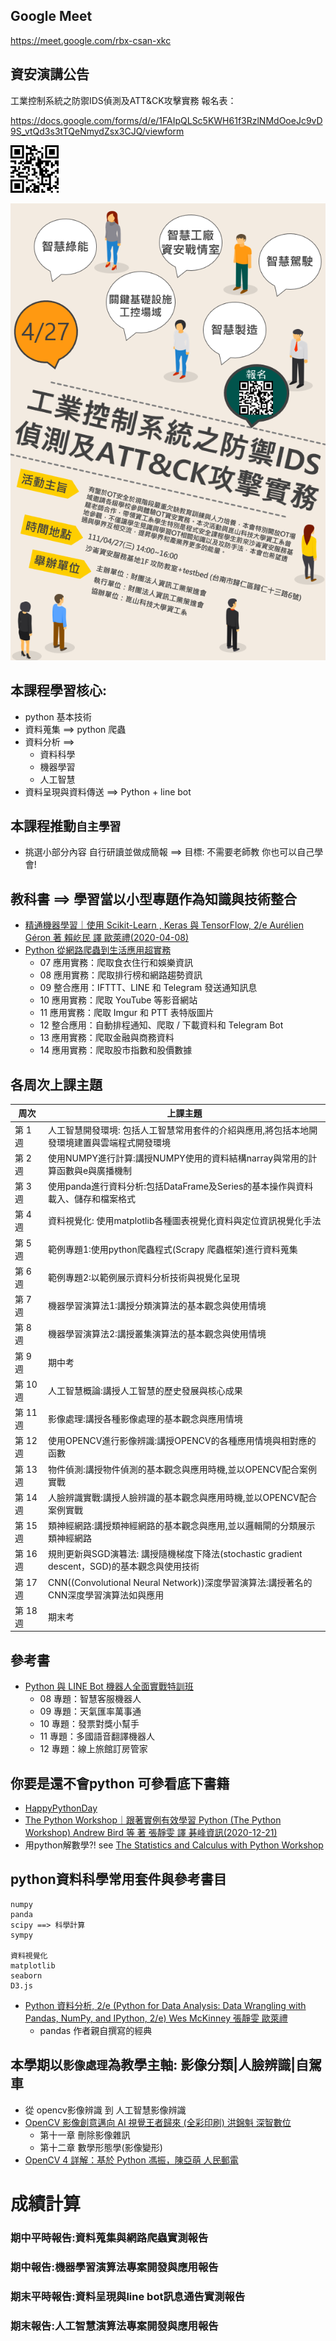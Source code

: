 ## Google Meet

https://meet.google.com/rbx-csan-xkc


## 資安演講公告

工業控制系統之防禦IDS偵測及ATT&CK攻擊實務 報名表：

https://docs.google.com/forms/d/e/1FAIpQLSc5KWH61f3RzlNMdOoeJc9vD9S_vtQd3s3tTQeNmydZsx3CJQ/viewform

![0427報名表](./0427報名表.png)

![0427海報.png](0427海報.png)

## 本課程學習核心: 

- python 基本技術
- 資料蒐集 ==> python 爬蟲
- 資料分析 ==> 
  - 資料科學
  - 機器學習
  - 人工智慧
- 資料呈現與資料傳送 ==> Python + line bot

## 本課程推動`自主學習` 
- 挑選小部分內容 自行研讀並做成簡報 ==> 目標: 不需要老師教  你也可以自己學會!

## 教科書 ==> 學習當以小型專題作為知識與技術整合
- [精通機器學習｜使用 Scikit-Learn , Keras 與 TensorFlow, 2/e Aurélien Géron 著 賴屹民 譯 歐萊禮(2020-04-08)](https://www.tenlong.com.tw/products/9789865024345?list_name=srh)
- [Python 從網路爬蟲到生活應用超實務](https://www.books.com.tw/products/0010877656)
  - 07 應用實務：爬取食衣住行和娛樂資訊
  - 08 應用實務：爬取排行榜和網路趨勢資訊
  - 09 整合應用：IFTTT、LINE 和 Telegram 發送通知訊息
  - 10 應用實務：爬取 YouTube 等影音網站
  - 11 應用實務：爬取 Imgur 和 PTT 表特版圖片
  - 12 整合應用：自動排程通知、爬取 / 下載資料和 Telegram Bot
  - 13 應用實務：爬取金融與商務資料
  - 14 應用實務：爬取股市指數和股價數據

## 各周次上課主題
|  周次 | 上課主題|
| -----| --------|
|第 1 週|人工智慧開發環境: 包括人工智慧常用套件的介紹與應用,將包括本地開發環境建置與雲端程式開發環境|
|第 2 週|使用NUMPY進行計算:講授NUMPY使用的資料結構narray與常用的計算函數與e與廣播機制|
|第 3 週|使用panda進行資料分析:包括DataFrame及Series的基本操作與資料載入、儲存和檔案格式|
|第 4 週|資料視覺化: 使用matplotlib各種圖表視覺化資料與定位資訊視覺化手法|
|第 5 週|範例專題1:使用python爬蟲程式(Scrapy 爬蟲框架)進行資料蒐集|
|第 6 週|範例專題2:以範例展示資料分析技術與視覺化呈現|
|第 7 週|機器學習演算法1:講授分類演算法的基本觀念與使用情境|
|第 8 週|機器學習演算法2:講授叢集演算法的基本觀念與使用情境|
|第 9 週|期中考|
|第 10 週|人工智慧概論:講授人工智慧的歷史發展與核心成果|
|第 11 週|影像處理:講授各種影像處理的基本觀念與應用情境|
|第 12 週|使用OPENCV進行影像辨識:講授OPENCV的各種應用情境與相對應的函數|
|第 13 週|物件偵測:講授物件偵測的基本觀念與應用時機,並以OPENCV配合案例實戰|
|第 14 週|人臉辨識實戰:講授人臉辨識的基本觀念與應用時機,並以OPENCV配合案例實戰|
|第 15 週|類神經網路:講授類神經網路的基本觀念與應用,並以邏輯閘的分類展示類神經網路|
|第 16 週|規則更新與SGD演篹法: 講授隨機梯度下降法(stochastic gradient descent，SGD)的基本觀念與使用技術|
|第 17 週|CNN((Convolutional Neural Network))深度學習演算法:講授著名的CNN深度學習演算法如與應用|
|第 18 週|期末考|

## 參考書 

- [Python 與 LINE Bot 機器人全面實戰特訓班](https://www.books.com.tw/products/0010830739)
  - 08 專題：智慧客服機器人
  - 09 專題：天氣匯率萬事通
  - 10 專題：發票對獎小幫手
  - 11 專題：多國語音翻譯機器人
  - 12 專題：線上旅館訂房管家


## 你要是還不會python 可參看底下書籍
- [HappyPythonDay](https://github.com/MyFirstSecurity2020/HappyPythonDay)
- [The Python Workshop｜跟著實例有效學習 Python (The Python Workshop) Andrew Bird 等 著 張靜雯 譯  碁峰資訊(2020-12-21)](https://www.tenlong.com.tw/products/9789865026608?list_name=srh)
- 用python解數學?! see [The Statistics and Calculus with Python Workshop](https://www.packtpub.com/product/the-statistics-and-calculus-with-python-workshop/9781800209763)

## python資料科學常用套件與參考書目
```
numpy
panda
scipy ==> 科學計算
sympy

資料視覺化
matplotlib
seaborn
D3.js
```
- [Python 資料分析, 2/e (Python for Data Analysis: Data Wrangling with Pandas, NumPy, and IPython, 2/e)  Wes McKinney 張靜雯 歐萊禮](https://www.tenlong.com.tw/products/9789864769254?list_name=rd)
  - pandas 作者親自撰寫的經典 

## 本學期以`影像處理`為教學主軸: 影像分類|人臉辨識|自駕車 
- 從 opencv影像辨識 到 人工智慧影像辨識
- [OpenCV 影像創意邁向 AI 視覺王者歸來 (全彩印刷) 洪錦魁  深智數位](https://www.tenlong.com.tw/products/9789860776782?list_name=srh)
  - 第十一章 刪除影像雜訊
  - 第十二章 數學形態學(影像變形)
- [OpenCV 4 詳解：基於 Python   馮振，陳亞萌  人民郵電](https://www.tenlong.com.tw/products/9787115566034?list_name=srh)

# 成績計算

### 期中平時報告:資料蒐集與網路爬蟲實測報告
### 期中報告:機器學習演算法專案開發與應用報告
### 期末平時報告:資料呈現與line bot訊息通告實測報告
### 期末報告:人工智慧演算法專案開發與應用報告
